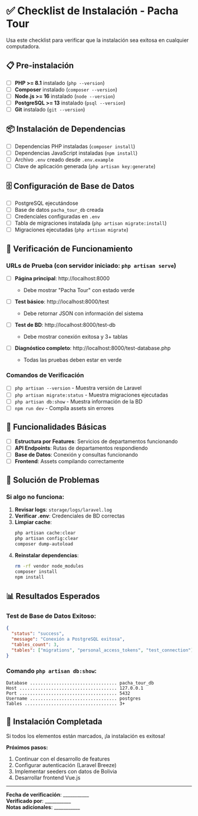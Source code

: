 # ✅ Checklist de Instalación - Pacha Tour

Usa este checklist para verificar que la instalación sea exitosa en cualquier computadora.

## 📋 Pre-instalación

- [ ] **PHP >= 8.1** instalado (`php --version`)
- [ ] **Composer** instalado (`composer --version`)
- [ ] **Node.js >= 16** instalado (`node --version`)
- [ ] **PostgreSQL >= 13** instalado (`psql --version`)
- [ ] **Git** instalado (`git --version`)

## 📦 Instalación de Dependencias

- [ ] Dependencias PHP instaladas (`composer install`)
- [ ] Dependencias JavaScript instaladas (`npm install`)
- [ ] Archivo `.env` creado desde `.env.example`
- [ ] Clave de aplicación generada (`php artisan key:generate`)

## 🗄️ Configuración de Base de Datos

- [ ] PostgreSQL ejecutándose
- [ ] Base de datos `pacha_tour_db` creada
- [ ] Credenciales configuradas en `.env`
- [ ] Tabla de migraciones instalada (`php artisan migrate:install`)
- [ ] Migraciones ejecutadas (`php artisan migrate`)

## 🧪 Verificación de Funcionamiento

### URLs de Prueba (con servidor iniciado: `php artisan serve`)

- [ ] **Página principal**: http://localhost:8000
  - Debe mostrar "Pacha Tour" con estado verde
  
- [ ] **Test básico**: http://localhost:8000/test
  - Debe retornar JSON con información del sistema
  
- [ ] **Test de BD**: http://localhost:8000/test-db
  - Debe mostrar conexión exitosa y 3+ tablas
  
- [ ] **Diagnóstico completo**: http://localhost:8000/test-database.php
  - Todas las pruebas deben estar en verde

### Comandos de Verificación

- [ ] `php artisan --version` - Muestra versión de Laravel
- [ ] `php artisan migrate:status` - Muestra migraciones ejecutadas
- [ ] `php artisan db:show` - Muestra información de la BD
- [ ] `npm run dev` - Compila assets sin errores

## 🎯 Funcionalidades Básicas

- [ ] **Estructura por Features**: Servicios de departamentos funcionando
- [ ] **API Endpoints**: Rutas de departamentos respondiendo
- [ ] **Base de Datos**: Conexión y consultas funcionando
- [ ] **Frontend**: Assets compilando correctamente

## 🔧 Solución de Problemas

### Si algo no funciona:

1. **Revisar logs**: `storage/logs/laravel.log`
2. **Verificar .env**: Credenciales de BD correctas
3. **Limpiar cache**: 
   ```bash
   php artisan cache:clear
   php artisan config:clear
   composer dump-autoload
   ```
4. **Reinstalar dependencias**:
   ```bash
   rm -rf vendor node_modules
   composer install
   npm install
   ```

## 📊 Resultados Esperados

### Test de Base de Datos Exitoso:
```json
{
  "status": "success",
  "message": "Conexión a PostgreSQL exitosa",
  "tables_count": 3,
  "tables": ["migrations", "personal_access_tokens", "test_connection"]
}
```

### Comando `php artisan db:show`:
```
Database ................................. pacha_tour_db
Host ..................................... 127.0.0.1
Port ..................................... 5432
Username ................................. postgres
Tables ................................... 3+
```

## 🎉 Instalación Completada

Si todos los elementos están marcados, ¡la instalación es exitosa!

**Próximos pasos:**
1. Continuar con el desarrollo de features
2. Configurar autenticación (Laravel Breeze)
3. Implementar seeders con datos de Bolivia
4. Desarrollar frontend Vue.js

---

**Fecha de verificación**: ___________  
**Verificado por**: ___________  
**Notas adicionales**: ___________